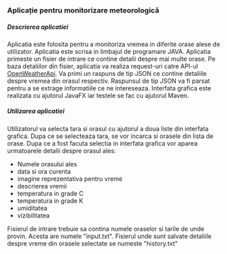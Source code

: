 
### Aplicație pentru monitorizare meteorologică
##### Descrierea aplicatiei

Aplicatia este folosita pentru a monitoriza vremea in diferite orase alese de utilizator. Aplicatia este scrisa in limbajul de programare JAVA. Aplicatia primeste un fisier de intrare ce contine detalii despre mai multe orase. Pe baza detaliilor din fisier, aplicatia va realiza request-uri catre API-ul [OpenWeatherApi](https://openweathermap.org/api). Va primi un raspuns de tip JSON ce contine detaliile despre vremea din orasul respectiv. Raspunsul de tip JSON va fi parsat pentru a se extrage informatiile ce ne intereseaza. Interfata grafica este realizata cu ajutorul JavaFX iar testele se fac cu ajutorul Maven.

##### Utilizarea aplicatiei
Utilizatorul va selecta tara si orasul cu ajutorul a doua liste din interfata grafica. Dupa ce se selecteaza tara, se vor incarca si orasele din lista de orase. Dupa ce a fost facuta selectia in interfata grafica vor aparea urmatoarele detalii despre orasul ales:
- Numele orasului ales
- data si ora curenta
- imagine reprezentativa pentru vreme
- descrierea vremii
- temperatura in grade C
- temperatura in grade K
- umiditatea
- vizibilitatea


Fisierul de intrare trebuie sa contina numele oraselor si tarile de unde provin.
Acesta are numele "input.txt".
Fisierul unde sunt salvate detaliile despre vreme din orasele selectate se numeste "history.txt"